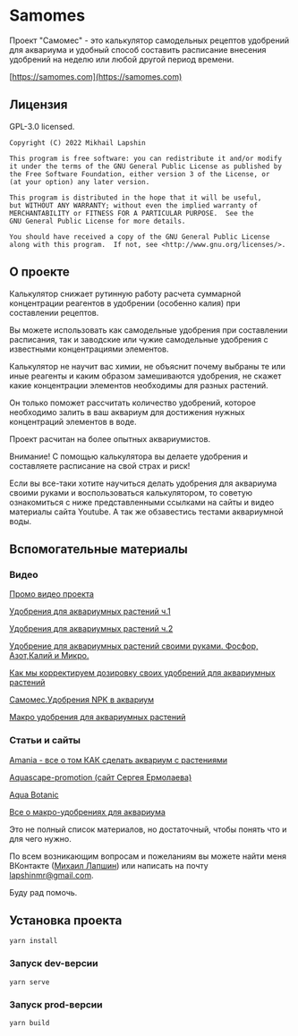 # Samomes

Проект "Самомес" - это калькулятор самодельных рецептов удобрений для аквариума и
удобный способ составить расписание внесения удобрений на неделю или любой
другой период времени.

[https://samomes.com](https://samomes.com)

## Лицензия

GPL-3.0 licensed.

    Copyright (C) 2022 Mikhail Lapshin

    This program is free software: you can redistribute it and/or modify
    it under the terms of the GNU General Public License as published by
    the Free Software Foundation, either version 3 of the License, or
    (at your option) any later version.

    This program is distributed in the hope that it will be useful,
    but WITHOUT ANY WARRANTY; without even the implied warranty of
    MERCHANTABILITY or FITNESS FOR A PARTICULAR PURPOSE.  See the
    GNU General Public License for more details.

    You should have received a copy of the GNU General Public License
    along with this program.  If not, see <http://www.gnu.org/licenses/>.

## О проекте

Калькулятор снижает рутинную работу расчета
суммарной концентрации реагентов в удобрении (особенно калия) при
составлении рецептов.

Вы можете использовать как
самодельные удобрения при составлении расписания, так и заводские или
чужие самодельные удобрения с известными концентрациями элементов.

Калькулятор не научит вас химии, не объяснит почему выбраны те или
иные реагенты и каким образом замешиваются удобрения, не скажет
какие концентрации элементов необходимы для разных растений.

Он только поможет раcсчитать количество удобрений, которое необходимо залить в
ваш аквариум для достижения нужных концентраций элементов в воде.

Проект расчитан на более опытных аквариумистов.

Внимание! С помощью калькулятора вы делаете удобрения и составляете
расписание на свой страх и риск!

Если вы все-таки хотите научиться делать удобрения для аквариума своими
руками и воспользоваться калькулятором, то советую ознакомиться с ниже
представленными ссылками на сайты и видео материалы сайта Youtube. А так же
обзавестись тестами аквариумной воды.


## Вспомогательные материалы

### Видео

[Промо видео проекта](https://www.youtube.com/watch?v=GSLYotAT8Xs&t=27s)

[Удобрения для аквариумных растений ч.1](https://www.youtube.com/watch?v=CljFli5z9DM)

[Удобрения для аквариумных растений ч.2](https://www.youtube.com/watch?v=E2kDFEIJ1zM&t=199s)

[Удобрение для аквариумных растений своими руками. Фосфор, Азот,Калий и Микро.](https://www.youtube.com/watch?v=Vyq-R0tv384)

[Как мы корректируем дозировку своих удобрений для аквариумных растений](https://www.youtube.com/watch?v=wslFKci51uo)

[Самомес.Удобрения NPK в аквариум](https://www.youtube.com/watch?v=UlbCnqntrww&t=143s)

[Макро удобрения для аквариумных растений](https://www.youtube.com/watch?v=YToPYOHs37U)

### Статьи и сайты

[Amania - все о том КАК сделать аквариум с растениями](http://www.amania.org)

[Aquascape-promotion (сайт Сергея Ермолаева)](https://aquascape-promotion.com)

[Aqua Botanic](http://www.aqua-botanic.ru)

[Все о макро-удобрениях для аквариума](https://fanfishka.ru/akvariumnye-stati/akvaskeyp/2033-vse-o-makro-udobreniyah-dlya-akvariuma.html)

Это не полный список материалов, но достаточный, чтобы понять что и для чего нужно.

По всем возникающим вопросам и пожеланиям вы можете найти меня ВКонтакте
([Михаил Лапшин](https://vk.com/lapshinmr</a>)) или написать на почту lapshinmr@gmail.com.

Буду рад помочь.

## Установка проекта
```
yarn install
```

### Запуск dev-версии
```
yarn serve
```

### Запуск prod-версии
```
yarn build
```

